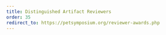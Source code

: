 ```yaml
---
title: Distinguished Artifact Reviewers
order: 35
redirect_to: https://petsymposium.org/reviewer-awards.php
---
```

